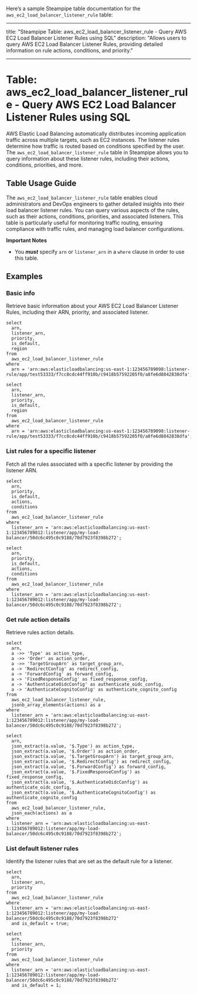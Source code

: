 Here’s a sample Steampipe table documentation for the `aws_ec2_load_balancer_listener_rule` table:

---

title: "Steampipe Table: aws_ec2_load_balancer_listener_rule - Query AWS EC2 Load Balancer Listener Rules using SQL"
description: "Allows users to query AWS EC2 Load Balancer Listener Rules, providing detailed information on rule actions, conditions, and priority."

---

# Table: aws_ec2_load_balancer_listener_rule - Query AWS EC2 Load Balancer Listener Rules using SQL

AWS Elastic Load Balancing automatically distributes incoming application traffic across multiple targets, such as EC2 instances. The listener rules determine how traffic is routed based on conditions specified by the user. The `aws_ec2_load_balancer_listener_rule` table in Steampipe allows you to query information about these listener rules, including their actions, conditions, priorities, and more.

## Table Usage Guide

The `aws_ec2_load_balancer_listener_rule` table enables cloud administrators and DevOps engineers to gather detailed insights into their load balancer listener rules. You can query various aspects of the rules, such as their actions, conditions, priorities, and associated listeners. This table is particularly useful for monitoring traffic routing, ensuring compliance with traffic rules, and managing load balancer configurations.

**Important Notes**
- You **_must_** specify `arn` or `listener_arn` in a `where` clause in order to use this table.

## Examples

### Basic info
Retrieve basic information about your AWS EC2 Load Balancer Listener Rules, including their ARN, priority, and associated listener.

```sql+postgres
select
  arn,
  listener_arn,
  priority,
  is_default,
  region
from
  aws_ec2_load_balancer_listener_rule
where
  arn = 'arn:aws:elasticloadbalancing:us-east-1:123456789098:listener-rule/app/test53333/f7cc8cdc44ff910b/c9418b57592205f0/a8fe6d8842838dfa';
```

```sql+sqlite
select
  arn,
  listener_arn,
  priority,
  is_default,
  region
from
  aws_ec2_load_balancer_listener_rule
where
  arn = 'arn:aws:elasticloadbalancing:us-east-1:123456789098:listener-rule/app/test53333/f7cc8cdc44ff910b/c9418b57592205f0/a8fe6d8842838dfa';
```

### List rules for a specific listener
Fetch all the rules associated with a specific listener by providing the listener ARN.

```sql+postgres
select
  arn,
  priority,
  is_default,
  actions,
  conditions
from
  aws_ec2_load_balancer_listener_rule
where
  listener_arn = 'arn:aws:elasticloadbalancing:us-east-1:123456789012:listener/app/my-load-balancer/50dc6c495c0c9188/70d7923f8398b272';
```

```sql+sqlite
select
  arn,
  priority,
  is_default,
  actions,
  conditions
from
  aws_ec2_load_balancer_listener_rule
where
  listener_arn = 'arn:aws:elasticloadbalancing:us-east-1:123456789012:listener/app/my-load-balancer/50dc6c495c0c9188/70d7923f8398b272';
```

### Get rule action details
Retrieve rules action details.

```sql+postgres
select
  arn,
  a ->> 'Type' as action_type,
  a ->> 'Order' as action_order,
  a ->> 'TargetGroupArn' as target_group_arn,
  a -> 'RedirectConfig' as redirect_config,
  a -> 'ForwardConfig' as forward_config,
  a -> 'FixedResponseConfig' as fixed_response_config,
  a -> 'AuthenticateOidcConfig' as authenticate_oidc_config,
  a -> 'AuthenticateCognitoConfig' as authenticate_cognito_config
from
  aws_ec2_load_balancer_listener_rule,
  jsonb_array_elements(actions) as a
where
  listener_arn = 'arn:aws:elasticloadbalancing:us-east-1:123456789012:listener/app/my-load-balancer/50dc6c495c0c9188/70d7923f8398b272';
```

```sql+sqlite
select
  arn,
  json_extract(a.value, '$.Type') as action_type,
  json_extract(a.value, '$.Order') as action_order,
  json_extract(a.value, '$.TargetGroupArn') as target_group_arn,
  json_extract(a.value, '$.RedirectConfig') as redirect_config,
  json_extract(a.value, '$.ForwardConfig') as forward_config,
  json_extract(a.value, '$.FixedResponseConfig') as fixed_response_config,
  json_extract(a.value, '$.AuthenticateOidcConfig') as authenticate_oidc_config,
  json_extract(a.value, '$.AuthenticateCognitoConfig') as authenticate_cognito_config
from
  aws_ec2_load_balancer_listener_rule,
  json_each(actions) as a
where
  listener_arn = 'arn:aws:elasticloadbalancing:us-east-1:123456789012:listener/app/my-load-balancer/50dc6c495c0c9188/70d7923f8398b272';
```

### List default listener rules
Identify the listener rules that are set as the default rule for a listener.

```sql+postgres
select
  arn,
  listener_arn,
  priority
from
  aws_ec2_load_balancer_listener_rule
where
  listener_arn = 'arn:aws:elasticloadbalancing:us-east-1:123456789012:listener/app/my-load-balancer/50dc6c495c0c9188/70d7923f8398b272'
  and is_default = true;
```

```sql+sqlite
select
  arn,
  listener_arn,
  priority
from
  aws_ec2_load_balancer_listener_rule
where
  listener_arn = 'arn:aws:elasticloadbalancing:us-east-1:123456789012:listener/app/my-load-balancer/50dc6c495c0c9188/70d7923f8398b272'
  and is_default = 1;
```